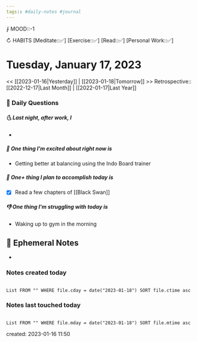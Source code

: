 ```yaml
---
tags:: #daily-notes #journal
---
```


⨑ MOOD::-1

↻ HABITS
[Meditate::✅]
[Exercise::✅]
[Read::✅]
[Personal Work::✅]

# Tuesday, January 17, 2023

\<\< [[2023-01-16|Yesterday]] | [[2023-01-18|Tomorrow]] >>
Retrospective:: [[2022-12-17|Last Month]] | [[2022-01-17|Last Year]]

### 📅 Daily Questions

##### 🌜 Last night, after work, I

-

##### 🙌 One thing I'm excited about right now is

- Getting better at balancing using the Indo Board trainer

##### 🚀 One+ thing I plan to accomplish today is

- [x] Read a few chapters of [[Black Swan]]

##### 👎 One thing I'm struggling with today is

- Waking up to gym in the morning

## 📝 Ephemeral Notes

-

### Notes created today

```dataview

List FROM "" WHERE file.cday = date("2023-01-18") SORT file.ctime asc

```

### Notes last touched today

```dataview

List FROM "" WHERE file.mday = date("2023-01-18") SORT file.mtime asc

```

created: 2023-01-16 11:50
